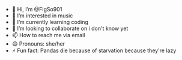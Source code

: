 - 👋 Hi, I’m @FigSo901
- 👀 I’m interested in music
- 🌱 I’m currently learning coding
- 💞️ I’m looking to collaborate on i don't know yet
- 📫 How to reach me via email
- 😄 Pronouns: she/her
- ⚡ Fun fact: Pandas die because of starvation because they're lazy

<!---
FigSo901/FigSo901 is a ✨ special ✨ repository because its `README.md` (this file) appears on your GitHub profile.
You can click the Preview link to take a look at your changes.
--->

